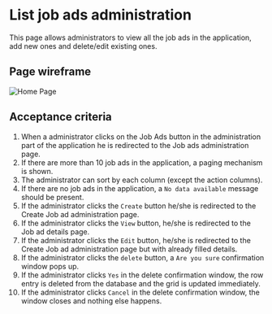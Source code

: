 # List job ads administration

This page allows administrators to view all the job ads in the application, add new ones and delete/edit existing ones.

## Page wireframe

![Home Page](../assets/jobs-ad-admin.png)

## Acceptance criteria

1. When a administrator clicks on the Job Ads button in the administration part of the application he is redirected to the Job ads administration page.
1. If there are more than 10 job ads in the application, a paging mechanism is shown.
1. The administrator can sort by each column (except the action columns).
1. If there are no job ads in the application, a `No data available` message should be present.
1. If the administrator clicks the `Create` button he/she is redirected to the Create Job ad administration page.
1. If the administrator clicks the `View` button, he/she is redirected to the Job ad details page.
1. If the administrator clicks the `Edit` button, he/she is redirected to the Create Job ad administration page but with already filled details.
1. If the administrator clicks the `delete` button, a `Are you sure` confirmation window pops up.
1. If the administrator clicks `Yes` in the delete confirmation window, the row entry is deleted from the database and the grid is updated immediately.
1. If the administrator clicks `Cancel` in the delete confirmation window, the window closes and nothing else happens.
